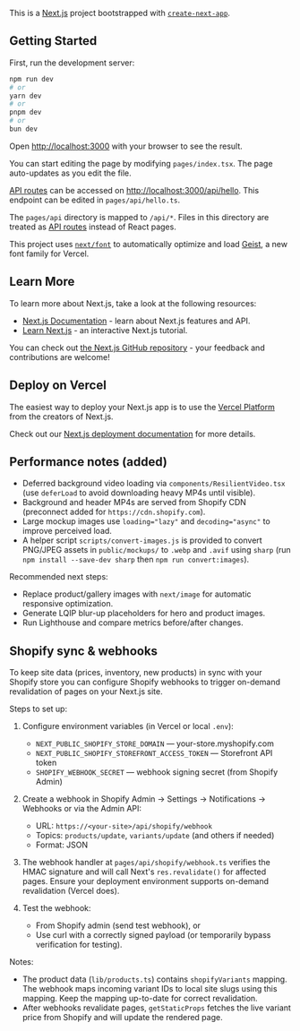 This is a [Next.js](https://nextjs.org) project bootstrapped with [`create-next-app`](https://nextjs.org/docs/pages/api-reference/create-next-app).

## Getting Started

First, run the development server:

```bash
npm run dev
# or
yarn dev
# or
pnpm dev
# or
bun dev
```

Open [http://localhost:3000](http://localhost:3000) with your browser to see the result.

You can start editing the page by modifying `pages/index.tsx`. The page auto-updates as you edit the file.

[API routes](https://nextjs.org/docs/pages/building-your-application/routing/api-routes) can be accessed on [http://localhost:3000/api/hello](http://localhost:3000/api/hello). This endpoint can be edited in `pages/api/hello.ts`.

The `pages/api` directory is mapped to `/api/*`. Files in this directory are treated as [API routes](https://nextjs.org/docs/pages/building-your-application/routing/api-routes) instead of React pages.

This project uses [`next/font`](https://nextjs.org/docs/pages/building-your-application/optimizing/fonts) to automatically optimize and load [Geist](https://vercel.com/font), a new font family for Vercel.

## Learn More

To learn more about Next.js, take a look at the following resources:

- [Next.js Documentation](https://nextjs.org/docs) - learn about Next.js features and API.
- [Learn Next.js](https://nextjs.org/learn-pages-router) - an interactive Next.js tutorial.

You can check out [the Next.js GitHub repository](https://github.com/vercel/next.js) - your feedback and contributions are welcome!

## Deploy on Vercel

The easiest way to deploy your Next.js app is to use the [Vercel Platform](https://vercel.com/new?utm_medium=default-template&filter=next.js&utm_source=create-next-app&utm_campaign=create-next-app-readme) from the creators of Next.js.

Check out our [Next.js deployment documentation](https://nextjs.org/docs/pages/building-your-application/deploying) for more details.

## Performance notes (added)

- Deferred background video loading via `components/ResilientVideo.tsx` (use `deferLoad` to avoid downloading heavy MP4s until visible).
- Background and header MP4s are served from Shopify CDN (preconnect added for `https://cdn.shopify.com`).
- Large mockup images use `loading="lazy"` and `decoding="async"` to improve perceived load.
- A helper script `scripts/convert-images.js` is provided to convert PNG/JPEG assets in `public/mockups/` to `.webp` and `.avif` using `sharp` (run `npm install --save-dev sharp` then `npm run convert:images`).

Recommended next steps:
- Replace product/gallery images with `next/image` for automatic responsive optimization.
- Generate LQIP blur-up placeholders for hero and product images.
- Run Lighthouse and compare metrics before/after changes.

## Shopify sync & webhooks

To keep site data (prices, inventory, new products) in sync with your Shopify store you can configure Shopify webhooks to trigger on-demand revalidation of pages on your Next.js site.

Steps to set up:
1. Configure environment variables (in Vercel or local `.env`):
	- `NEXT_PUBLIC_SHOPIFY_STORE_DOMAIN` — your-store.myshopify.com
	- `NEXT_PUBLIC_SHOPIFY_STOREFRONT_ACCESS_TOKEN` — Storefront API token
	- `SHOPIFY_WEBHOOK_SECRET` — webhook signing secret (from Shopify Admin)

2. Create a webhook in Shopify Admin → Settings → Notifications → Webhooks or via the Admin API:
	- URL: `https://<your-site>/api/shopify/webhook`
	- Topics: `products/update`, `variants/update` (and others if needed)
	- Format: JSON

3. The webhook handler at `pages/api/shopify/webhook.ts` verifies the HMAC signature and will call Next's `res.revalidate()` for affected pages. Ensure your deployment environment supports on-demand revalidation (Vercel does).

4. Test the webhook:
	- From Shopify admin (send test webhook), or
	- Use curl with a correctly signed payload (or temporarily bypass verification for testing).

Notes:
- The product data (`lib/products.ts`) contains `shopifyVariants` mapping. The webhook maps incoming variant IDs to local site slugs using this mapping. Keep the mapping up-to-date for correct revalidation.
- After webhooks revalidate pages, `getStaticProps` fetches the live variant price from Shopify and will update the rendered page.

